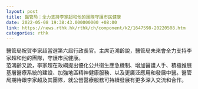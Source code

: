 ```yaml
---
layout: post
title: 醫管局：全力支持李家超和他的團隊守護市民健康
date: 2022-05-08 19:38:43.000000000 +08:00
link: https://news.rthk.hk/rthk/ch/component/k2/1647598-20220508.htm
categories: rthk
---
```


醫管局祝賀李家超當選第六屆行政長官。主席范鴻齡說，醫管局未來會全力支持李家超和他的團隊，守護市民健康。
　　      
范鴻齡又說，李家超在政綱提出優化公共衞生應急機制、增加醫護人手、積極推展基層醫療系統的建設、加強地區精神健康服務、以及更廣泛應用和發展中醫。醫管局期待跟李家超及其團隊，就公營醫療服務可持續發展有更多深入交流和合作。
